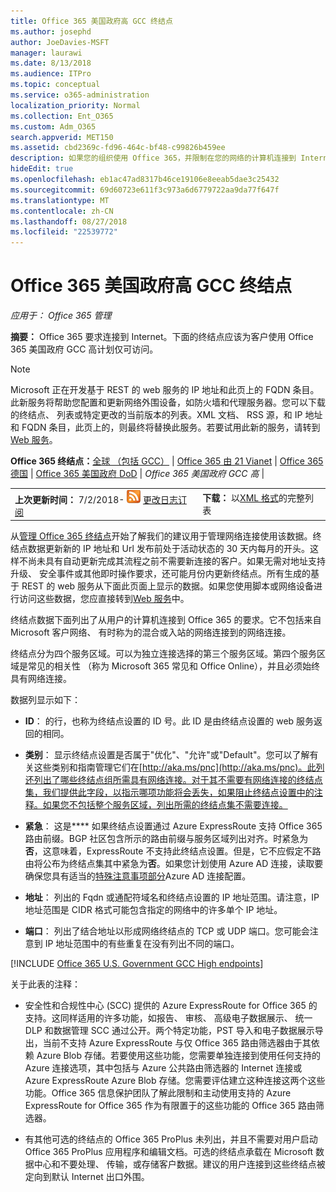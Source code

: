 ```yaml
---
title: Office 365 美国政府高 GCC 终结点
ms.author: josephd
author: JoeDavies-MSFT
manager: laurawi
ms.date: 8/13/2018
ms.audience: ITPro
ms.topic: conceptual
ms.service: o365-administration
localization_priority: Normal
ms.collection: Ent_O365
ms.custom: Adm_O365
search.appverid: MET150
ms.assetid: cbd2369c-fd96-464c-bf48-c99826b459ee
description: 如果您的组织使用 Office 365，并限制在您的网络的计算机连接到 Internet，下面将找到的终结点 （Fqdn、 端口、 Url、 IPv4 和 IPv6 地址范围） 应包含在您出站的允许列表，以确保您计算机可以成功使用 Office 365。
hideEdit: true
ms.openlocfilehash: eb1ac47ad8317b46ce19106e8eeab5dae3c25432
ms.sourcegitcommit: 69d60723e611f3c973a6d6779722aa9da77f647f
ms.translationtype: MT
ms.contentlocale: zh-CN
ms.lasthandoff: 08/27/2018
ms.locfileid: "22539772"
---
```

# <a name="office-365-us-government-gcc-high-endpoints"></a>Office 365 美国政府高 GCC 终结点

 *应用于： Office 365 管理*

**摘要：** Office 365 要求连接到 Internet。下面的终结点应该为客户使用 Office 365 美国政府 GCC 高计划仅可访问。
  
> [!NOTE]
> Microsoft 正在开发基于 REST 的 web 服务的 IP 地址和此页上的 FQDN 条目。此新服务将帮助您配置和更新网络外围设备，如防火墙和代理服务器。您可以下载的终结点、 列表或特定更改的当前版本的列表。XML 文档、 RSS 源，和 IP 地址和 FQDN 条目，此页上的，则最终将替换此服务。若要试用此新的服务，请转到[Web 服务](managing-office-365-endpoints.md#webservice)。
  
 **Office 365 终结点：**[全球 （包括 GCC）](urls-and-ip-address-ranges.md) |  [Office 365 由 21 Vianet](urls-and-ip-address-ranges-21vianet.md)  | [Office 365 德国](office-365-germany-endpoints.md)  | [Office 365 美国政府 DoD](office-365-u-s-government-dod-endpoints.md) | *Office 365 美国政府 GCC 高* |
  
|||
|:-----|:-----|
|**上次更新时间：** 7/2/2018- ![RSS](media/5dc6bb29-25db-4f44-9580-77c735492c4b.png) [更改日志订阅](https://aka.ms/usendpointrss) <br/> |**下载：** 以[XML 格式](https://aka.ms/usdefenseendpoints)的完整列表 <br/> |
   
 从[管理 Office 365 终结点](managing-office-365-endpoints.md)开始了解我们的建议用于管理网络连接使用该数据。终结点数据更新新的 IP 地址和 Url 发布前处于活动状态的 30 天内每月的开头。这样不尚未具有自动更新完成其流程之前不需要新连接的客户。如果无需对地址支持升级、 安全事件或其他即时操作要求，还可能月份内更新终结点。所有生成的基于 REST 的 web 服务从下面此页面上显示的数据。如果您使用脚本或网络设备进行访问这些数据，您应直接转到[Web 服务](managing-office-365-endpoints.md#webservice)中。

终结点数据下面列出了从用户的计算机连接到 Office 365 的要求。它不包括来自 Microsoft 客户网络、 有时称为的混合或入站的网络连接到的网络连接。

终结点分为四个服务区域。可以为独立连接选择的第三个服务区域。第四个服务区域是常见的相关性 （称为 Microsoft 365 常见和 Office Online），并且必须始终具有网络连接。

数据列显示如下：

- **ID**： 的行，也称为终结点设置的 ID 号。此 ID 是由终结点设置的 web 服务返回的相同。

- **类别**： 显示终结点设置是否属于"优化"、"允许"或"Default"。您可以了解有关这些类别和指南管理它们在[http://aka.ms/pnc](http://aka.ms/pnc)。此列还列出了哪些终结点组所需具有网络连接。对于其不需要有网络连接的终结点集，我们提供此字段，以指示哪项功能将会丢失，如果阻止终结点设置中的注释。如果您不包括整个服务区域，列出所需的终结点集不需要连接。

- **紧急**： 这是**** 如果终结点设置通过 Azure ExpressRoute 支持 Office 365 路由前缀。BGP 社区包含所示的路由前缀与服务区域列出对齐。时紧急为**否**，这意味着，ExpressRoute 不支持此终结点设置。但是，它不应假定不路由将公布为终结点集其中紧急为**否**。如果您计划使用 Azure AD 连接，读取要确保您具有适当的[特殊注意事项部分](https://docs.microsoft.com/azure/active-directory/connect/active-directory-AADconnect-instances#microsoft-azure-government-cloud)Azure AD 连接配置。

- **地址**： 列出的 Fqdn 或通配符域名和终结点设置的 IP 地址范围。请注意，IP 地址范围是 CIDR 格式可能包含指定的网络中的许多单个 IP 地址。
 
- **端口**： 列出了结合地址以形成网络终结点的 TCP 或 UDP 端口。您可能会注意到 IP 地址范围中的有些重复在没有列出不同的端口。
 
[!INCLUDE [Office 365 U.S. Government GCC High endpoints](./includes/office-365-u.s.-government-gcc-high-endpoints.md)]

关于此表的注释：

- 安全性和合规性中心 (SCC) 提供的 Azure ExpressRoute for Office 365 的支持。这同样适用的许多功能，如报告、 审核、 高级电子数据展示、 统一 DLP 和数据管理 SCC 通过公开。两个特定功能，PST 导入和电子数据展示导出，当前不支持 Azure ExpressRoute 与仅 Office 365 路由筛选器由于其依赖 Azure Blob 存储。若要使用这些功能，您需要单独连接到使用任何支持的 Azure 连接选项，其中包括与 Azure 公共路由筛选器的 Internet 连接或 Azure ExpressRoute Azure Blob 存储。您需要评估建立这种连接这两个这些功能。Office 365 信息保护团队了解此限制和主动使用支持的 Azure ExpressRoute for Office 365 作为有限置于的这些功能的 Office 365 路由筛选器。

- 有其他可选的终结点的 Office 365 ProPlus 未列出，并且不需要对用户启动 Office 365 ProPlus 应用程序和编辑文档。可选的终结点承载在 Microsoft 数据中心和不要处理、 传输，或存储客户数据。建议的用户连接到这些终结点被定向到默认 Internet 出口外围。

